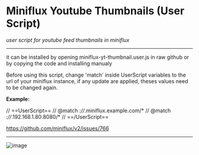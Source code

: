 # Miniflux Youtube Thumbnails (User Script)

*user script for youtube feed thumbnails in miniflux*

-------------------------------

it can be installed by opening miniflux-yt-thumbnail.user.js in raw github or by copying the code and installing manualy

Before using this script, change 'match' inside UserScript variables to the url of your miniflux instance, if any update are applied, theses values need to be changed again. 

**Example:**

// ==UserScript==
// @match       *://*.miniflux.example.com/*
// @match       *://*.192.168.1.80:8080/*
// ==/UserScript==

https://github.com/miniflux/v2/issues/766

-------------------------------

![image](https://user-images.githubusercontent.com/6832539/143574949-97536ef2-969c-42ba-89a6-7c70a87406d0.png)